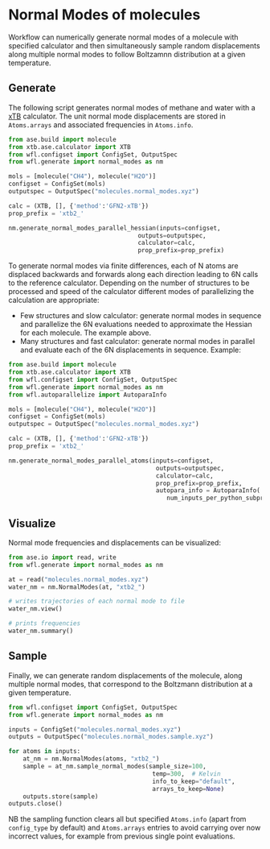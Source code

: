 # Normal Modes of molecules 

Workflow can numerically generate normal modes of a molecule with specified calculator and then simultaneously sample random displacements along multiple normal modes to follow Boltzamnn distribution at a given temperature.  


## Generate

The following script generates normal modes of methane and water with a [xTB](https://xtb-python.readthedocs.io/en/latest/index.html) calculator. The unit normal mode displacements are stored in `Atoms.arrays` and associated frequencies in `Atoms.info`. 

```python
from ase.build import molecule
from xtb.ase.calculator import XTB
from wfl.configset import ConfigSet, OutputSpec
from wfl.generate import normal_modes as nm 

mols = [molecule("CH4"), molecule("H2O")]
configset = ConfigSet(mols)
outputspec = OutputSpec("molecules.normal_modes.xyz")

calc = (XTB, [], {'method':'GFN2-xTB'})
prop_prefix = 'xtb2_'

nm.generate_normal_modes_parallel_hessian(inputs=configset,
                                    outputs=outputspec,
                                    calculator=calc,
                                    prop_prefix=prop_prefix)
```

To generate normal modes via finite differences, each of N atoms are displaced backwards and forwards along each direction leading to 6N calls to the reference calculator. Depending on the number of structures to be processed and speed of the calculator different modes of parallelizing the calculation are appropriate:

- Few structures and slow calculator: generate normal modes in sequence and parallelize the 6N evaluations needed to approximate the Hessian for each molecule. The example above. 
- Many structures and fast calculator: generate normal modes in parallel and evaluate each of the 6N displacements in sequence. Example: 


```python
from ase.build import molecule
from xtb.ase.calculator import XTB
from wfl.configset import ConfigSet, OutputSpec
from wfl.generate import normal_modes as nm 
from wfl.autoparallelize import AutoparaInfo

mols = [molecule("CH4"), molecule("H2O")]
configset = ConfigSet(mols)
outputspec = OutputSpec("molecules.normal_modes.xyz")

calc = (XTB, [], {'method':'GFN2-xTB'})
prop_prefix = 'xtb2_'

nm.generate_normal_modes_parallel_atoms(inputs=configset,
                                         outputs=outputspec,
                                         calculator=calc,
                                         prop_prefix=prop_prefix,
                                         autopara_info = AutoparaInfo(
                                            num_inputs_per_python_subprocess=1))

```


## Visualize

Normal mode frequencies and displacements can be visualized: 

```python
from ase.io import read, write
from wfl.generate import normal_modes as nm

at = read("molecules.normal_modes.xyz")
water_nm = nm.NormalModes(at, "xtb2_")

# writes trajectories of each normal mode to file
water_nm.view()

# prints frequencies
water_nm.summary()

```


## Sample

Finally, we can generate random displacements of the molecule, along multiple normal modes, that correspond to the Boltzmann distribution at a given temperature. 

```python
from wfl.configset import ConfigSet, OutputSpec
from wfl.generate import normal_modes as nm

inputs = ConfigSet("molecules.normal_modes.xyz")
outputs = OutputSpec("molecules.normal_modes.sample.xyz")

for atoms in inputs:
    at_nm = nm.NormalModes(atoms, "xtb2_")
    sample = at_nm.sample_normal_modes(sample_size=100,
                                        temp=300,  # Kelvin
                                        info_to_keep="default",
                                        arrays_to_keep=None)
    outputs.store(sample)
outputs.close()
```

NB the sampling function clears all but specified `Atoms.info` (apart from `config_type` by default) and `Atoms.arrays` entries to avoid carrying over now incorrect values, for example from previous single point evaluations.
